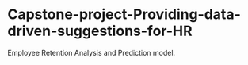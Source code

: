 # Capstone-project-Providing-data-driven-suggestions-for-HR
Employee Retention Analysis and Prediction model.
